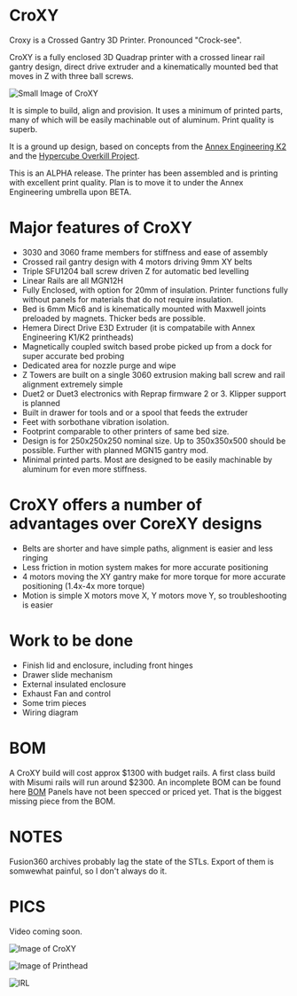 # CroXY
Croxy is a Crossed Gantry 3D Printer.  Pronounced "Crock-see".  

CroXY is a fully enclosed 3D Quadrap printer with a crossed linear rail gantry design, direct drive extruder and a kinematically mounted bed that moves in Z with three ball screws.

  
![Small Image of CroXY](https://github.com/wesc23/CroXY/blob/master/Images/Overall_View_Small.png?raw=true)
  
It is simple to build, align and provision.  It uses a minimum of printed parts, many of which will be easily machinable out of aluminum.  Print quality is superb.

It is a ground up design, based on concepts from the [Annex Engineering K2](https://github.com/Annex-Engineering/Chhogori-K2) and the [Hypercube Overkill Project](https://reprap.org/forum/read.php?177,807843,807843).  

This is an ALPHA release.  The printer has been assembled and is printing with excellent print quality.  Plan is to move it to under the Annex Engineering umbrella upon BETA.

# Major features of CroXY
  - 3030 and 3060 frame members for stiffness and ease of assembly
  - Crossed rail gantry design with 4 motors driving 9mm XY belts
  - Triple SFU1204 ball screw driven Z for automatic bed levelling
  - Linear Rails are all MGN12H
  - Fully Enclosed, with option for 20mm of insulation.  Printer functions fully without panels for materials that do not require insulation.   
  - Bed is 6mm Mic6 and is kinematically mounted with Maxwell joints preloaded by magnets.  Thicker beds are possible.
  - Hemera Direct Drive E3D Extruder (it is compatabile with Annex Engineering K1/K2 printheads)
  - Magnetically coupled switch based probe picked up from a dock for super accurate bed probing
  - Dedicated area for nozzle purge and wipe 
  - Z Towers are built on a single 3060 extrusion making ball screw and rail alignment extremely simple
  - Duet2 or Duet3 electronics with Reprap firmware 2 or 3.  Klipper support is planned
  - Built in drawer for tools and or a spool that feeds the extruder
  - Feet with sorbothane vibration isolation.
  - Footprint comparable to other printers of same bed size.
  - Design is for 250x250x250 nominal size.  Up to 350x350x500 should be possible.  Further with planned MGN15 gantry mod.
  - Minimal printed parts.  Most are designed to be easily machinable by aluminum for even more stiffness.

# CroXY offers a number of advantages over CoreXY designs
  - Belts are shorter and have simple paths, alignment is easier and less ringing
  - Less friction in motion system makes for more accurate positioning
  - 4 motors moving the XY gantry make for more torque for more accurate positioning (1.4x-4x more torque)
  - Motion is simple X motors move X, Y motors move Y, so troubleshooting is easier
  
# Work to be done 
  - Finish lid and enclosure, including front hinges
  - Drawer slide mechanism
  - External insulated enclosure
  - Exhaust Fan and control
  - Some trim pieces
  - Wiring diagram
  
  
# BOM  
A CroXY build will cost approx $1300 with budget rails.  A first class build with Misumi rails will run around $2300.  An incomplete BOM can be found here [BOM](https://docs.google.com/spreadsheets/d/1nd5IvDQm3_plhFC6qLKJPE1nMU45jPsB3Xuin5mlSXQ/edit?usp=sharing)
Panels have not been specced or priced yet. That is the biggest missing piece from the BOM.

# NOTES
Fusion360 archives probably lag the state of the STLs.  Export of them is somwewhat painful, so I don't always do it.

# PICS
Video coming soon.



  ![Image of CroXY](https://github.com/wesc23/CroXY/blob/master/Images/Overall_View.png?raw=true)
  
  ![Image of Printhead](https://github.com/wesc23/CroXY/blob/master/Images/Printhead.png?raw=true)
  
  ![IRL](https://github.com/wesc23/CroXY/blob/master/Images/IRL.jpg?raw=true)

